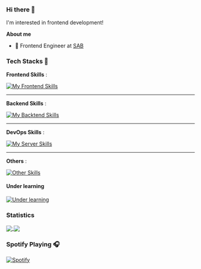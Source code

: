 ### Hi there 👋

I'm interested in frontend development!

**About me**

- 💼 Frontend Engineer at [SAB](https://www.weixing.cn/)

### Tech Stacks 🐾

**Frontend Skills** :

[![My Frontend Skills](https://skillicons.dev/icons?i=vue,react)](#tech-stacks-)

---

**Backend Skills** :

[![My Backtend Skills](https://skillicons.dev/icons?i=spring)](#tech-stacks-)

---

**DevOps Skills** :

[![My Server Skills](https://skillicons.dev/icons?i=linux,docker,nginx)](#tech-stacks-)

---

**Others** :

[![Other Skills](https://skillicons.dev/icons?i=git,cloudflare)](#tech-stacks-)


#### Under learning

[![Under learning](https://skillicons.dev/icons?i=workers,vim,ts,threejs,tailwind)](#under-learning)

### Statistics

<a href="#statistics">
  <img align="center" src="https://github-readme-stats.vercel.app/api/top-langs/?username=yionr&layout=compact" />
</a>

<a href="#statistics">
  <img align="center" src="https://github-readme-stats.vercel.app/api?username=yionr&show_icons=true" />
</a>

### Spotify Playing 🎧

[![Spotify](https://novatorem-yionr.vercel.app/api/spotify)](https://open.spotify.com/user/31su7yqfmlsk6uwt6hsj2lkw3sru)

